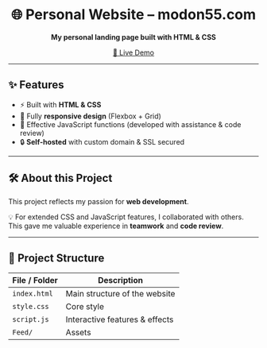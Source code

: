 <h1 align="center">🌐 Personal Website – modon55.com</h1>

<p align="center">
  <b>My personal landing page built with HTML & CSS</b><br/>
</p>

<p align="center">
  <a href="https://modon55.com" target="_blank">
    🔗 Live Demo
  </a>
</p>

---

## ✨ Features
- ⚡ Built with **HTML & CSS**
- 📱 Fully **responsive design** (Flexbox + Grid)
- 🧩 Effective JavaScript functions (developed with assistance & code review)
- 🔒 **Self-hosted** with custom domain & SSL secured

---

## 🛠 About this Project
This project reflects my passion for **web development**.  

💡 For extended CSS and JavaScript features, I collaborated with others.  
This gave me valuable experience in **teamwork** and **code review**.  

---

## 📂 Project Structure
| File / Folder | Description |
|---------------|-------------|
| `index.html`  | Main structure of the website |
| `style.css`   | Core style |
| `script.js`   | Interactive features & effects |
| `Feed/`       | Assets |

